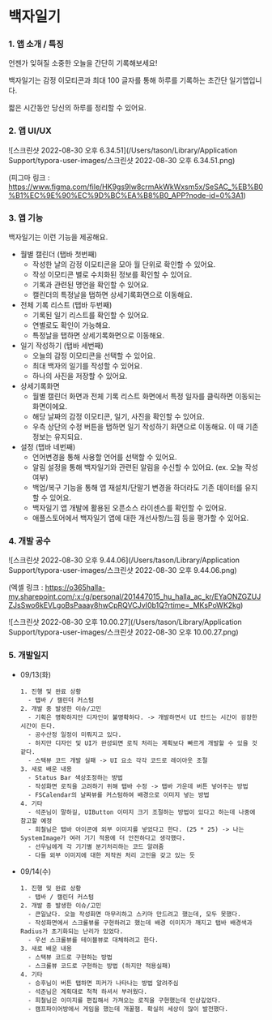 # 백자일기

### 1. 앱 소개 / 특징

언젠가 잊혀질 소중한 오늘을 간단히 기록해보세요!

백자일기는 감정 이모티콘과 최대 100 글자를 통해 하루를 기록하는 초간단 일기앱입니다.

짧은 시간동안 당신의 하루를 정리할 수 있어요.



### 2. 앱 UI/UX

![스크린샷 2022-08-30 오후 6.34.51](/Users/tason/Library/Application Support/typora-user-images/스크린샷 2022-08-30 오후 6.34.51.png)

(피그마 링크 : https://www.figma.com/file/HK9gs9Iw8crmAkWkWxsm5x/SeSAC_%EB%B0%B1%EC%9E%90%EC%9D%BC%EA%B8%B0_APP?node-id=0%3A1)



### 3. 앱 기능

백자일기는 이런 기능을 제공해요.

- 월별 캘린더 (탭바 첫번째)
  - 작성한 날의 감정 이모티콘을 모아 월 단위로 확인할 수 있어요.
  - 작성 이모티콘 별로 수치화된 정보를 확인할 수 있어요.
  - 기록과 관련된 명언을 확인할 수 있어요.
  - 캘린더의 특정날을 탭하면 상세기록화면으로 이동해요.
- 전체 기록 리스트 (탭바 두번째)
  - 기록된 일기 리스트를 확인할 수 있어요. 
  - 연별로도 확인이 가능해요.
  - 특정날을 탭하면 상세기록화면으로 이동해요.
- 일기 작성하기 (탭바 세번째)
  - 오늘의 감정 이모티콘을 선택할 수 있어요.
  - 최대 백자의 일기를 작성할 수 있어요.
  - 하나의 사진을 저장할 수 있어요.
- 상세기록화면 
  - 월별 캘린더 화면과 전체 기록 리스트 화면에서 특정 일자를 클릭하면 이동되는 화면이에요.
  - 해당 날짜의 감정 이모티콘, 일기, 사진을 확인할 수 있어요.
  - 우측 상단의 수정 버튼을 탭하면 일기 작성하기 화면으로 이동해요. 이 때 기존 정보는 유지되요.
- 설정 (탭바 네번째)
  - 언어변경을 통해 사용할 언어를 선택할 수 있어요.
  - 알림 설정을 통해 백자일기와 관련된 알림을 수신할 수 있어요. (ex. 오늘 작성 여부)
  - 백업/복구 기능을 통해 앱 재설치/단말기 변경을 하더라도 기존 데이터를 유지할 수 있어요.
  - 백자일기 앱 개발에 활용된 오픈소스 라이센스를 확인할 수 있어요.
  - 애플스토어에서 백자일기 앱에 대한 개선사항/느낌 등을 평가할 수 있어요.



### 4. 개발 공수

![스크린샷 2022-08-30 오후 9.44.06](/Users/tason/Library/Application Support/typora-user-images/스크린샷 2022-08-30 오후 9.44.06.png)

(엑셀 링크 : https://o365halla-my.sharepoint.com/:x:/g/personal/201447015_hu_halla_ac_kr/EYaONZGZUJZJsSwo6kEVLgoBsPaaay8hwCpRQVCJvI0b1Q?rtime=_MKsPoWK2kg)



![스크린샷 2022-08-30 오후 10.00.27](/Users/tason/Library/Application Support/typora-user-images/스크린샷 2022-08-30 오후 10.00.27.png)



### 5. 개발일지

- 09/13(화)

  ~~~
  1. 진행 및 완료 상황
  	- 탭바 / 캘린더 커스텀
  2. 개발 중 발생한 이슈/고민
  	- 기획은 명확하지만 디자인이 불명확하다. -> 개발하면서 UI 만드는 시간이 굉장한 시간이 든다.
  	- 공수산정 일정이 미뤄지고 있다.
  	- 하지만 디자인 및 UI가 완성되면 로직 처리는 계획보다 빠르게 개발할 수 있을 것 같다.
  	- 스택뷰 코드 개발 실패 -> UI 요소 각각 코드로 레이아웃 조절
  3. 새로 배운 내용
  	- Status Bar 색상조정하는 방법
  	- 작성화면 로직을 고려하기 위해 탭바 수정 -> 탭바 가운데 버튼 넣어주는 방법
  	- FSCalendar의 날짜뷰를 커스텀하여 배경으로 이미지 넣는 방법
  4. 기타
  	- 석준님이 말하길, UIButton 이미지 크기 조절하는 방법이 있다고 하는데 나중에 참고할 예정
  	- 희철님은 탭바 아이콘에 외부 이미지를 넣었다고 한다. (25 * 25) -> 나는 SystemImage가 여러 기기 적용에 더 안전하다고 생각했다.
  	- 선우님에게 각 기기별 분기처리하는 코드 알려줌
  	- 다들 외부 이미지에 대한 저작권 처리 고민을 갖고 있는 듯
  ~~~


- 09/14(수)

  ~~~
  1. 진행 및 완료 상황
  	- 탭바 / 캘린더 커스텀
  2. 개발 중 발생한 이슈/고민
  	- 큰일났다. 오늘 작성화면 마무리하고 스키마 만드려고 했는데, 모두 못했다.
  	- 작성화면에서 스크롤뷰를 구현하려고 했는데 배경 이미지가 깨지고 탭바 배경색과 Radius가 초기화되는 난리가 있었다.
  	- 우선 스크롤뷰를 테이블뷰로 대체하려고 한다.
  3. 새로 배운 내용
  	- 스택뷰 코드로 구현하는 방법
  	- 스크롤뷰 코드로 구현하는 방법 (하지만 적용실패)
  4. 기타
  	- 승후님이 버튼 탭하면 피커가 나타나는 방법 알려주심
  	- 석준님은 계획대로 척척 하셔서 부러웠다.
  	- 희철님은 이미지를 편집해서 가져오는 로직을 구현했는데 인상깊었다.
  	- 캠프파이어방에서 게임을 했는데 개꿀잼. 확실히 세상이 많이 발전했다.
  ~~~

  